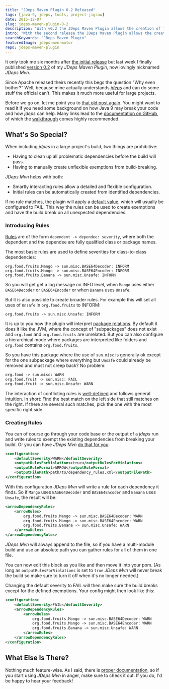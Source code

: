 ```yaml
---
title: "JDeps Maven Plugin 0.2 Released"
tags: [java-9, jdeps, tools, project-jigsaw]
date: 2015-12-07
slug: jdeps-maven-plugin-0-2
description: "With v0.2 the JDeps Maven Plugin allows the creation of flexible exceptions from build-breaking for a self-paced preparation for Java 9 and Project Jigsaw."
intro: "With the second release the JDeps Maven Plugin allows the creation of flexible exemptions from build-breaking. This enables a self-paced migration away from dependencies of JDK-internal APIs that will be unavailable in Java 9."
searchKeywords: "JDeps Maven Plugin"
featuredImage: jdeps-mvn-motor
repo: jdeps-maven-plugin
---
```


It only took me six months after [the initial release](jdeps-maven-plugin-0-1) but last week I finally published [version 0.2](https://github.com/nipafx/JDeps-Maven-Plugin/releases/tag/v0.2) of my *JDeps Maven Plugin*, now lovingly nicknamed *JDeps Mvn*.

Since Apache released theirs recently this begs the question "Why even bother?" Well, because mine actually understands [*jdeps*](https://docs.oracle.com/javase/8/docs/technotes/tools/unix/jdeps.html) and can do some stuff the official can't.
This makes it much more useful for large projects.

Before we go on, let me point you to [that old post again](jdeps-maven-plugin-0-1).
You might want to read it if you need some background on how Java 9 may break your code and how *jdeps* can help.
Many links lead to the [documentation on GitHub](https://github.com/nipafx/JDeps-Maven-Plugin/wiki), of which the [walkthrough](https://github.com/nipafx/JDeps-Maven-Plugin/wiki/Walkthrough) comes highly recommended.

## What's So Special?

When including *jdpes* in a large project's build, two things are prohibitive:

-   Having to clean up all problematic dependencies before the build will pass.
-   Having to manually create unflexible exemptions from build-breaking.

*JDeps Mvn* helps with both:

-   Smartly interacting rules allow a detailed and flexible configuration.
-   Initial rules can be automatically created from identified dependencies.

If no rule matches, the plugin will apply a [default value](https://github.com/nipafx/JDeps-Maven-Plugin/wiki/Configuration#default-severity), which will usually be configured to FAIL.
This way the rules can be used to create exemptions and have the build break on all unexpected dependencies.

<contentimage slug="JDeps-Maven-Plugin-v0.2" options="sidebar"></contentimage>

### Introducing Rules

[Rules](https://github.com/nipafx/JDeps-Maven-Plugin/wiki/Concepts#rules) are of the form `dependent -> dependee: severity`, where both the dependent and the dependee are fully qualified class or package names.

The most basic rules are used to define severities for class-to-class dependencies:

```shell
org.food.fruits.Mango -> sun.misc.BASE64Decoder: INFORM
org.food.fruits.Mango -> sun.misc.BASE64Encoder: INFORM
org.food.fruits.Banana -> sun.misc.Unsafe: INFORM
```

So you will get get a log message on INFO level, when `Mango` uses either `BASE64Decoder` or `BASE64Encoder` or when `Banana` uses `Unsafe`.

But it is also possible to create broader rules.
For example this will set all uses of `Unsafe` in `org.food.fruits` to INFORM:

```shell
org.food.fruits -> sun.misc.Unsafe: INFORM
```

It is up to you how the plugin will interpret [package relations](https://github.com/nipafx/JDeps-Maven-Plugin/wiki/Configuration#package-inclusion).
By default it does it like the JVM, where the concept of "subpackages" does not exist and `org.food` and `org.food.fruits` are unrelated.
But you can also configure a hierarchical mode where packages are interpreted like folders and `org.food` contains `org.food.fruits`.

So you have this package where the use of `sun.misc` is generally ok except for the one subpackage where everything but `Unsafe` could already be removed and must not creep back?
No problem:

```xml
org.food -> sun.misc: WARN
org.food.fruit -> sun.misc: FAIL
org.food.fruit -> sun.misc.Unsafe: WARN
```

The interaction of conflicting rules is [well-defined](https://github.com/nipafx/JDeps-Maven-Plugin/wiki/Concepts#resolution) and follows general intuition.
In short: Find the best match on the left side that still matches on the right.
If there are several such matches, pick the one with the most specific right side.

### Creating Rules

You can of course go through your code base or the output of a *jdeps* run and write rules to exempt the existing dependencies from breaking your build.
Or you can have *JDeps Mvn* [do that for you](https://github.com/nipafx/JDeps-Maven-Plugin/wiki/Walkthrough#godlike-clap):

```xml
<configuration>
	<defaultSeverity>WARN</defaultSeverity>
	<outputRulesForViolations>true</outputRulesForViolations>
	<outputRuleFormat>ARROW</outputRuleFormat>
	<outputFilePath>path/to/dependency_rules.xml</outputFilePath>
</configuration>
```

With this configuration *JDeps Mvn* will write a rule for each dependency it finds.
So if `Mango` uses `BASE64Decoder` and `BASE64Encoder` and `Banana` uses `Unsafe`, the result will be:

```xml
<arrowDependencyRules>
	<arrowRules>
		org.food.fruits.Mango -> sun.misc.BASE64Decoder: WARN
		org.food.fruits.Mango -> sun.misc.BASE64Encoder: WARN
		org.food.fruits.Banana -> sun.misc.Unsafe: WARN
	</arrowRules>
</arrowDependencyRules>
```

*JDeps Mvn* will always append to the file, so if you have a multi-module build and use an absolute path you can gather rules for all of them in one file.

You can now edit this block as you like and then move it into your pom.
(As long as `outputRulesForViolations` is set to `true` *JDeps Mvn* will never break the build so make sure to turn it off when it's no longer needed.)

Changing the default severity to FAIL will then make sure the build breaks except for the defined exemptions.
Your config might then look like this:

```xml
<configuration>
	<defaultSeverity>FAIL</defaultSeverity>
	<arrowDependencyRules>
		<arrowRules>
			org.food.fruits.Mango -> sun.misc.BASE64Decoder: WARN
			org.food.fruits.Mango -> sun.misc.BASE64Encoder: WARN
			org.food.fruits.Banana -> sun.misc.Unsafe: WARN
		</arrowRules>
	</arrowDependencyRules>
</configuration>
```

## What Else Is There?

Nothing much feature-wise.
As I said, there is [proper documentation](https://github.com/nipafx/JDeps-Maven-Plugin/wiki), so if you start using *JDeps Mvn* in anger, make sure to check it out.
If you do, I'd be happy to hear your feedback!
